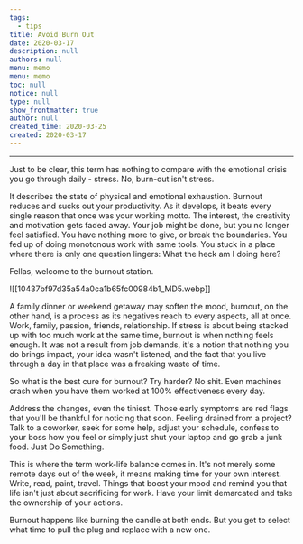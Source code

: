 ```yaml
---
tags: 
  - tips
title: Avoid Burn Out
date: 2020-03-17
description: null
authors: null
menu: memo
menu: memo
toc: null
notice: null
type: null
show_frontmatter: true
author: null
created_time: 2020-03-25
created: 2020-03-17
---
```


---


Just to be clear, this term has nothing to compare with the emotional crisis you go through daily - stress. No, burn-out isn't stress.


It describes the state of physical and emotional exhaustion. Burnout reduces and sucks out your productivity. As it develops, it beats every single reason that once was your working motto. The interest, the creativity and motivation gets faded away. Your job might be done, but you no longer feel satisfied. You have nothing more to give, or break the boundaries. You fed up of doing monotonous work with same tools. You stuck in a place where there is only one question lingers: What the heck am I doing here?


Fellas, welcome to the burnout station.


![[10437bf97d35a54a0ca1b65fc00984b1_MD5.webp]]



A family dinner or weekend getaway may soften the mood, burnout, on the other hand, is a process as its negatives reach to every aspects, all at once. Work, family, passion, friends, relationship. If stress is about being stacked up with too much work at the same time, burnout is when nothing feels enough. It was not a result from job demands, it's a notion that nothing you do brings impact, your idea wasn't listened, and the fact that you live through a day in that place was a freaking waste of time.


So what is the best cure for burnout? Try harder? No shit. Even machines crash when you have them worked at 100% effectiveness every day.


Address the changes, even the tiniest. Those early symptoms are red flags that you'll be thankful for noticing that soon. Feeling drained from a project? Talk to a coworker, seek for some help, adjust your schedule, confess to your boss how you feel or simply just shut your laptop and go grab a junk food. <span style='color:pink_background'>Just Do Something</span>.


This is where the term work-life balance comes in. It's not merely some remote days out of the week, it means making time for your own interest. Write, read, paint, travel. Things that boost your mood and remind you that life isn't just about sacrificing for work. Have your limit demarcated and take the ownership of your actions.


Burnout happens like burning the candle at both ends. But you get to select what time to pull the plug and replace with a new one.
